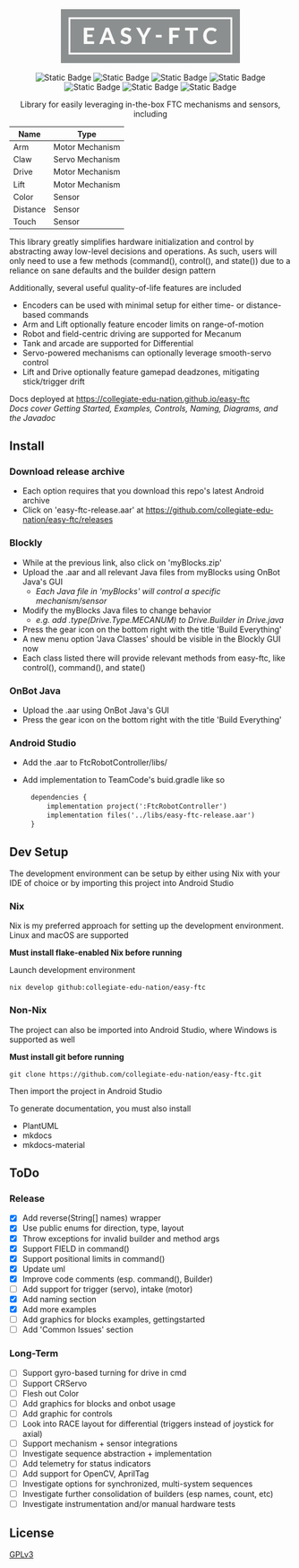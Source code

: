 <div align="center">
<img src='docs/img/logo/easy-ftc_color.png' height=96px>

![Static Badge](https://img.shields.io/badge/Version-1.0-blue)
![Static Badge](https://img.shields.io/badge/FTC_SDK-10.1.1-blue)
![Static Badge](https://img.shields.io/badge/Android_API-30-blue)
![Static Badge](https://img.shields.io/badge/OpenJDK-21.0.4-blue)
![Static Badge](https://img.shields.io/badge/Platforms-Linux,_macOS,_Windows-green)
![Static Badge](https://img.shields.io/badge/Coverage-97%25-green)
![Static Badge](https://img.shields.io/badge/Powered_by_Nix-grey?logo=nixOS&logoColor=white)

Library for easily leveraging in-the-box FTC mechanisms and sensors, including

| Name     | Type            |
| -------- | --------------- |
| Arm      | Motor Mechanism |
| Claw     | Servo Mechanism |
| Drive    | Motor Mechanism |
| Lift     | Motor Mechanism |
| Color    | Sensor          |
| Distance | Sensor          |
| Touch    | Sensor          |
</div>

This library greatly simplifies hardware initialization and control by abstracting away low-level decisions and operations. As such, users will only need to use a few methods (command(), control(), and state()) due to a reliance on sane defaults and the builder design pattern 

Additionally, several useful quality-of-life features are included
* Encoders can be used with minimal setup for either time- or distance-based commands
* Arm and Lift optionally feature encoder limits on range-of-motion
* Robot and field-centric driving are supported for Mecanum
* Tank and arcade are supported for Differential
* Servo-powered mechanisms can optionally leverage smooth-servo control
* Lift and Drive optionally feature gamepad deadzones, mitigating stick/trigger drift

Docs deployed at https://collegiate-edu-nation.github.io/easy-ftc<br>
<i>Docs cover Getting Started, Examples, Controls, Naming, Diagrams, and the Javadoc</i>

## Install

### Download release archive
* Each option requires that you download this repo's latest Android archive
* Click on 'easy-ftc-release.aar' at https://github.com/collegiate-edu-nation/easy-ftc/releases

### Blockly
* While at the previous link, also click on 'myBlocks.zip'
* Upload the .aar and all relevant Java files from myBlocks using OnBot Java's GUI
    * <i>Each Java file in 'myBlocks' will control a specific mechanism/sensor</i>
* Modify the myBlocks Java files to change behavior
    * <i>e.g. add .type(Drive.Type.MECANUM) to Drive.Builder in Drive.java</i>
* Press the gear icon on the bottom right with the title 'Build Everything'
* A new menu option 'Java Classes' should be visible in the Blockly GUI now
* Each class listed there will provide relevant methods from easy-ftc, like control(), command(), and state()

### OnBot Java
* Upload the .aar using OnBot Java's GUI
* Press the gear icon on the bottom right with the title 'Build Everything'

### Android Studio
* Add the .aar to FtcRobotController/libs/
* Add implementation to TeamCode's buid.gradle  like so

        dependencies {
            implementation project(':FtcRobotController')
            implementation files('../libs/easy-ftc-release.aar')
        }

## Dev Setup
The development environment can be setup by either using Nix with your IDE of choice or by importing this project into Android Studio

### Nix
Nix is my preferred approach for setting up the development environment. Linux and macOS are supported

<b>Must install flake-enabled Nix before running</b>

Launch development environment

    nix develop github:collegiate-edu-nation/easy-ftc

### Non-Nix
The project can also be imported into Android Studio, where Windows is supported as well

<b>Must install git before running</b>

    git clone https://github.com/collegiate-edu-nation/easy-ftc.git

Then import the project in Android Studio

To generate documentation, you must also install

* PlantUML
* mkdocs
* mkdocs-material

## ToDo
### Release
- [x] Add reverse(String[] names) wrapper
- [x] Use public enums for direction, type, layout
- [x] Throw exceptions for invalid builder and method args
- [x] Support FIELD in command()
- [x] Support positional limits in command()
- [x] Update uml
- [x] Improve code comments (esp. command(), Builder)
- [ ] Add support for trigger (servo), intake (motor)
- [x] Add naming section
- [x] Add more examples
- [ ] Add graphics for blocks examples, gettingstarted
- [ ] Add 'Common Issues' section

### Long-Term
- [ ] Support gyro-based turning for drive in cmd
- [ ] Support CRServo
- [ ] Flesh out Color
- [ ] Add graphics for blocks and onbot usage
- [ ] Add graphic for controls
- [ ] Look into RACE layout for differential (triggers instead of joystick for axial)
- [ ] Support mechanism + sensor integrations
- [ ] Investigate sequence abstraction + implementation
- [ ] Add telemetry for status indicators
- [ ] Add support for OpenCV, AprilTag
- [ ] Investigate options for synchronized, multi-system sequences
- [ ] Investigate further consolidation of builders (esp names, count, etc)
- [ ] Investigate instrumentation and/or manual hardware tests

## License
[GPLv3](COPYING)